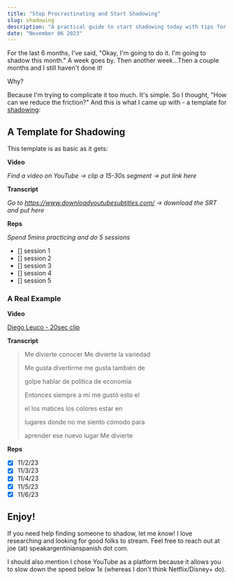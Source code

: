 ```yaml
---
title: "Stop Procrastinating and Start Shadowing"
slug: shadowing
description: "A practical guide to start shadowing today with tips for getting started."
date: "November 06 2023"
---
```


For the last 6 months, I've said, "Okay, I'm going to do it. I'm going to shadow this month." A week goes by. Then another week...Then a couple months and I still haven't done it!

Why?

Because I'm trying to complicate it too much. It's simple. So I thought, "How can we reduce the friction?" And this is what I came up with - a template for [shadowing](https://www.youtube.com/watch?v=Wc1Xp0K6lvI):

## A Template for Shadowing

This template is as basic as it gets:

**Video**

_Find a video on YouTube -> clip a 15-30s segment -> put link here_

**Transcript**

_Go to https://www.downloadyoutubesubtitles.com/ -> download the SRT and put here_

**Reps**

_Spend 5mins practicing and do 5 sessions_

- [] session 1
- [] session 2
- [] session 3
- [] session 4
- [] session 5

### A Real Example

**Video**

[Diego Leuco - 20sec clip](https://www.youtube.com/clip/UgkxpZboFeFYsij4J6jmXytnKG11fSrYrskM)

**Transcript**

> Me divierte conocer Me divierte la variedad
>
> Me gusta divertirme me gusta también de
>
> golpe hablar de política de economía
>
> Entonces siempre a mí me gustó esto el
>
> el los matices los colores estar en
>
> lugares donde no me siento cómodo para
>
> aprender ese nuevo lugar Me divierte

**Reps**

- [x] 11/2/23
- [x] 11/3/23
- [x] 11/4/23
- [x] 11/5/23
- [x] 11/6/23

## Enjoy!

If you need help finding someone to shadow, let me know! I love researching and looking for good folks to stream. Feel free to reach out at joe (at) speakargentinianspanish dot com.

I should also mention I chose YouTube as a platform because it allows you to slow down the speed below 1x (whereas I don't think Netflix/Disney+ do).
